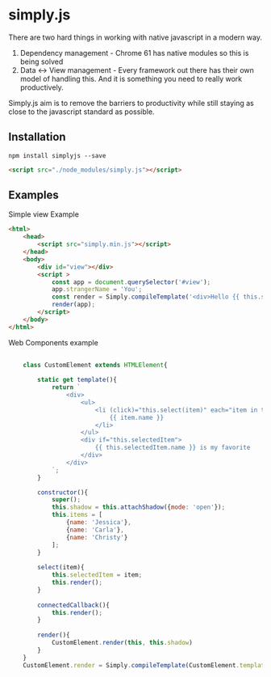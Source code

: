 # simply.js
There are two hard things in working with native javascript in a modern way. 

1) Dependency management - Chrome 61 has native modules so this is being solved
2) Data <-> View management - Every framework out there has their own model of handling this. 
And it is something you need to really work productively.

Simply.js aim is to remove the barriers to productivity while still staying as close to the 
javascript standard as possible.

## Installation
```
npm install simplyjs --save
```
```html
<script src="./node_modules/simply.js"></script>
```

## Examples

Simple view Example
```html
<html>
    <head>
        <script src="simply.min.js"></script>
    </head>
    <body>
        <div id="view"></div>
        <script >
            const app = document.querySelector('#view');
            app.strangerName = 'You';
            const render = Simply.compileTemplate('<div>Hello {{ this.strangerName }}</div>');
            render(app);
        </script>
    </body>
</html>
```

Web Components example
```javascript
    
    class CustomElement extends HTMLElement{
        
        static get template(){
            return `
                <div>
                    <ul>
                        <li (click)="this.select(item)" each="item in this.items">
                            {{ item.name }}
                        </li>
                    </ul>
                    <div if="this.selectedItem">
                        {{ this.selectedItem.name }} is my favorite
                    </div>
                </div>
            `;
        }

        constructor(){
            super();
            this.shadow = this.attachShadow({mode: 'open'});
            this.items = [
                {name: 'Jessica'},
                {name: 'Carla'},
                {name: 'Christy'}
            ];
        }    
    
        select(item){
            this.selectedItem = item;
            this.render();
        }
        
        connectedCallback(){
            this.render();    
        }
        
        render(){
            CustomElement.render(this, this.shadow)
        }
    }
    CustomElement.render = Simply.compileTemplate(CustomElement.template);
    
```

